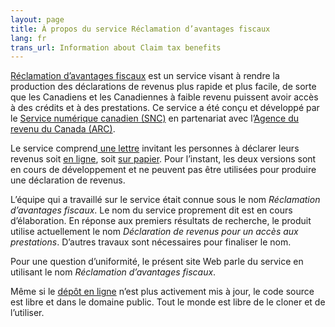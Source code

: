```yaml
---
layout: page
title: À propos du service Réclamation d’avantages fiscaux
lang: fr
trans_url: Information about Claim tax benefits
---
```

[Réclamation d’avantages fiscaux](https://claim-tax-benefits.azurewebsites.net/start?lang=fr) est un service visant à rendre la production des déclarations de revenus plus rapide et plus facile, de sorte que les Canadiens et les Canadiennes à faible revenu puissent avoir accès à des crédits et à des prestations. Ce service a été conçu et développé par le [Service numérique canadien (SNC)](https://numerique.canada.ca/) en partenariat avec l’[Agence du revenu du Canada (ARC)](https://www.canada.ca/fr/agence-revenu.html).

Le service comprend[ une lettre](/assets/pdf/invitation-letter-fr.pdf) invitant les personnes à déclarer leurs revenus soit [en ligne](https://claim-tax-benefits.azurewebsites.net/start?lang=fr), soit [sur papier](https://crazee-docs.netlify.com/assets/pdf/paper-form-fr.pdf).[](assets/pdf/paper-form-fr.pdf) Pour l’instant, les deux versions sont en cours de développement et ne peuvent pas être utilisées pour produire une déclaration de revenus.

L’équipe qui a travaillé sur le service était connue sous le nom *Réclamation d’avantages fiscaux*. Le nom du service proprement dit est en cours d’élaboration. En réponse aux premiers résultats de recherche, le produit utilise actuellement le nom *Déclaration de revenus pour un accès aux prestations*. D’autres travaux sont nécessaires pour finaliser le nom.

Pour une question d’uniformité, le présent site Web parle du service en utilisant le nom *Réclamation d’avantages fiscaux*.

Même si le [dépôt en ligne](https://github.com/cds-snc/cra-claim-tax-benefits/blob/master/docs/CONTINUING-DEVELOPMENT.md) n’est plus activement mis à jour, le code source est libre et dans le domaine public. Tout le monde est libre de le cloner et de l’utiliser.
